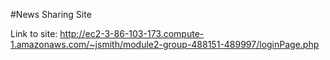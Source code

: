 #News Sharing Site

Link to site: http://ec2-3-86-103-173.compute-1.amazonaws.com/~jsmith/module2-group-488151-489997/loginPage.php
